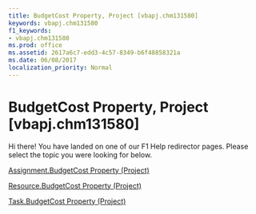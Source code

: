 ```yaml
---
title: BudgetCost Property, Project [vbapj.chm131580]
keywords: vbapj.chm131580
f1_keywords:
- vbapj.chm131580
ms.prod: office
ms.assetid: 2617a6c7-edd3-4c57-8349-b6f48858321a
ms.date: 06/08/2017
localization_priority: Normal
---
```



# BudgetCost Property, Project [vbapj.chm131580]

Hi there! You have landed on one of our F1 Help redirector pages. Please select the topic you were looking for below.

[Assignment.BudgetCost Property (Project)](http://msdn.microsoft.com/library/1f7ec7dd-8733-7050-e038-29a917f155ff%28Office.15%29.aspx)

[Resource.BudgetCost Property (Project)](http://msdn.microsoft.com/library/0974e804-46bd-c45a-ceda-dcc56aed511d%28Office.15%29.aspx)

[Task.BudgetCost Property (Project)](http://msdn.microsoft.com/library/ed03fd97-8cf5-6c5d-c064-2c69c45c61db%28Office.15%29.aspx)

